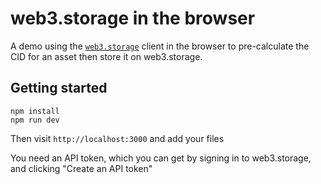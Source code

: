 # web3.storage in the browser

A demo using the [`web3.storage`](https://www.npmjs.com/package/web3.storage) client in the browser to pre-calculate the CID for an asset then store it on web3.storage.

## Getting started

```console
npm install
npm run dev
```

Then visit `http://localhost:3000` and add your files

You need an API token, which you can get by signing in to web3.storage, and clicking "Create an API token"
